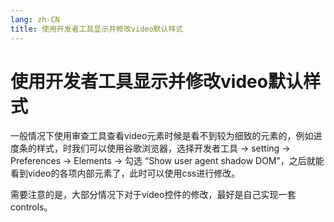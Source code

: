 ```yaml
---
lang: zh-CN
title: 使用开发者工具显示并修改video默认样式
---
```


# 使用开发者工具显示并修改video默认样式

一般情况下使用审查工具查看video元素时候是看不到较为细致的元素的，例如进度条的样式，时我们可以使用谷歌浏览器，选择开发者工具 -> setting -> Preferences -> Elements -> 勾选 “Show user agent shadow DOM”，之后就能看到video的各项内部元素了，此时可以使用css进行修改。

需要注意的是，大部分情况下对于video控件的修改，最好是自己实现一套controls。
